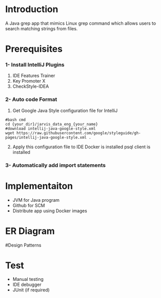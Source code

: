 # Introduction
A Java grep app that mimics Linux grep command which allows users to search matching strings from files.

# Prerequisites
### 1- Install IntelliJ Plugins
1. IDE Features Trainer
2. Key Promoter X
3. CheckStyle-IDEA

### 2- Auto code Format
1. Get Google Java Style configuration file for IntelliJ
```
#bash cmd
cd {your_dir}/jarvis_data_eng_{your_name}
#download intellij-java-google-style.xml
wget https://raw.githubusercontent.com/google/styleguide/gh-pages/intellij-java-google-style.xml .
```
2. Apply this configuration file to IDE
   Docker is installed
psql client is installed

### 3- Automatically add import statements



# Implementaiton
- JVM for Java program
- Github for SCM
- Distribute app using Docker images

# ER Diagram


#Design Patterns

# Test
- Manual testing
- IDE debugger
- JUnit (if required)